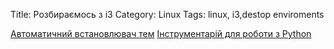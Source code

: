 Title: Розбираємось з i3
Category: Linux
Tags: linux, i3,destop enviroments

[Автоматичний встановлювач тем](https://github.com/acrisci/i3-style)
[Інструментарій для роботи з Python](https://github.com/ziberna/i3-py)
